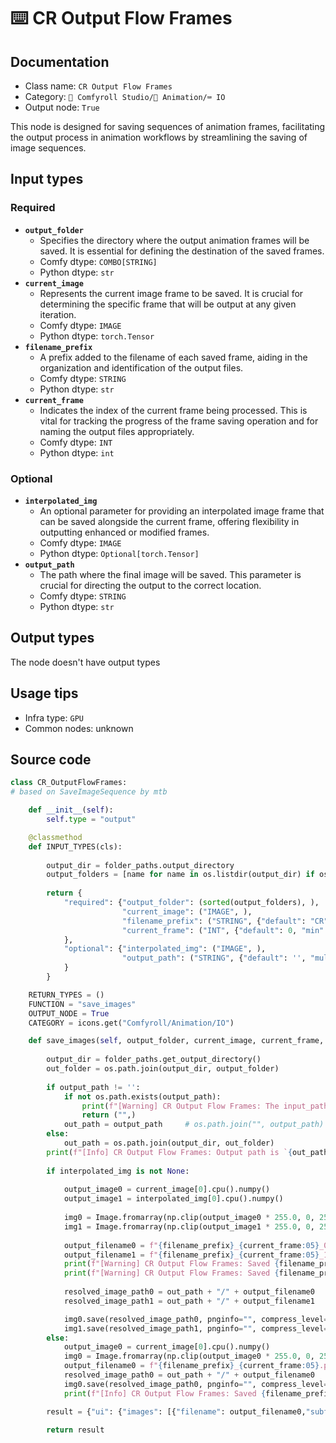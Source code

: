 # ⌨️ CR Output Flow Frames
## Documentation
- Class name: `CR Output Flow Frames`
- Category: `🧩 Comfyroll Studio/🎥 Animation/⌨️ IO`
- Output node: `True`

This node is designed for saving sequences of animation frames, facilitating the output process in animation workflows by streamlining the saving of image sequences.
## Input types
### Required
- **`output_folder`**
    - Specifies the directory where the output animation frames will be saved. It is essential for defining the destination of the saved frames.
    - Comfy dtype: `COMBO[STRING]`
    - Python dtype: `str`
- **`current_image`**
    - Represents the current image frame to be saved. It is crucial for determining the specific frame that will be output at any given iteration.
    - Comfy dtype: `IMAGE`
    - Python dtype: `torch.Tensor`
- **`filename_prefix`**
    - A prefix added to the filename of each saved frame, aiding in the organization and identification of the output files.
    - Comfy dtype: `STRING`
    - Python dtype: `str`
- **`current_frame`**
    - Indicates the index of the current frame being processed. This is vital for tracking the progress of the frame saving operation and for naming the output files appropriately.
    - Comfy dtype: `INT`
    - Python dtype: `int`
### Optional
- **`interpolated_img`**
    - An optional parameter for providing an interpolated image frame that can be saved alongside the current frame, offering flexibility in outputting enhanced or modified frames.
    - Comfy dtype: `IMAGE`
    - Python dtype: `Optional[torch.Tensor]`
- **`output_path`**
    - The path where the final image will be saved. This parameter is crucial for directing the output to the correct location.
    - Comfy dtype: `STRING`
    - Python dtype: `str`
## Output types
The node doesn't have output types
## Usage tips
- Infra type: `GPU`
- Common nodes: unknown


## Source code
```python
class CR_OutputFlowFrames:
# based on SaveImageSequence by mtb

    def __init__(self):
        self.type = "output"

    @classmethod
    def INPUT_TYPES(cls):
    
        output_dir = folder_paths.output_directory
        output_folders = [name for name in os.listdir(output_dir) if os.path.isdir(os.path.join(output_dir,name)) and len(os.listdir(os.path.join(output_dir,name))) != 0]
    
        return {
            "required": {"output_folder": (sorted(output_folders), ),
                         "current_image": ("IMAGE", ),
                         "filename_prefix": ("STRING", {"default": "CR"}),
                         "current_frame": ("INT", {"default": 0, "min": 0, "max": 9999999, "forceInput": True}),
            },
            "optional": {"interpolated_img": ("IMAGE", ),
                         "output_path": ("STRING", {"default": '', "multiline": False}),           
            }
        }

    RETURN_TYPES = ()
    FUNCTION = "save_images"
    OUTPUT_NODE = True
    CATEGORY = icons.get("Comfyroll/Animation/IO")

    def save_images(self, output_folder, current_image, current_frame, output_path='', filename_prefix="CR", interpolated_img=None):
    
        output_dir = folder_paths.get_output_directory()  
        out_folder = os.path.join(output_dir, output_folder)
        
        if output_path != '':
            if not os.path.exists(output_path):
                print(f"[Warning] CR Output Flow Frames: The input_path `{output_path}` does not exist")
                return ("",)
            out_path = output_path     # os.path.join("", output_path)
        else:
            out_path = os.path.join(output_dir, out_folder)
        print(f"[Info] CR Output Flow Frames: Output path is `{out_path}`")
        
        if interpolated_img is not None:
        
            output_image0 = current_image[0].cpu().numpy()
            output_image1 = interpolated_img[0].cpu().numpy()
        
            img0 = Image.fromarray(np.clip(output_image0 * 255.0, 0, 255).astype(np.uint8))
            img1 = Image.fromarray(np.clip(output_image1 * 255.0, 0, 255).astype(np.uint8))
        
            output_filename0 = f"{filename_prefix}_{current_frame:05}_0.png"
            output_filename1 = f"{filename_prefix}_{current_frame:05}_1.png"
            print(f"[Warning] CR Output Flow Frames: Saved {filename_prefix}_{current_frame:05}_0.png")
            print(f"[Warning] CR Output Flow Frames: Saved {filename_prefix}_{current_frame:05}_1.png")
            
            resolved_image_path0 = out_path + "/" + output_filename0
            resolved_image_path1 = out_path + "/" + output_filename1

            img0.save(resolved_image_path0, pnginfo="", compress_level=4)
            img1.save(resolved_image_path1, pnginfo="", compress_level=4)            
        else:
            output_image0 = current_image[0].cpu().numpy()
            img0 = Image.fromarray(np.clip(output_image0 * 255.0, 0, 255).astype(np.uint8))
            output_filename0 = f"{filename_prefix}_{current_frame:05}.png"
            resolved_image_path0 = out_path + "/" + output_filename0
            img0.save(resolved_image_path0, pnginfo="", compress_level=4)
            print(f"[Info] CR Output Flow Frames: Saved {filename_prefix}_{current_frame:05}.png")

        result = {"ui": {"images": [{"filename": output_filename0,"subfolder": out_path,"type": self.type,}]}}
        
        return result

```
